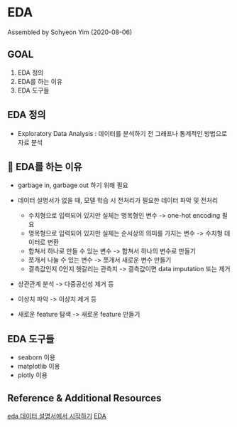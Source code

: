 # EDA   
Assembled by Sohyeon Yim (2020-08-06)   

## GOAL   
1. EDA 정의   
2. EDA를 하는 이유   
3. EDA 도구들   

## EDA 정의   
- Exploratory Data Analysis : 데이터를 분석하기 전 그래프나 통계적인 방법으로 자료 분석   

## 👀 EDA를 하는 이유   
- garbage in, garbage out 하기 위해 필요   

- 데이터 설명서가 없을 때, 모델 학습 시 전처리가 필요한 데이터 파악 및 전처리    
  * 수치형으로 입력되어 있지만 실체는 명목형인 변수 -> one-hot encoding 필요   
  * 명목형으로 입력되어 있지만 실제는 순서상의 의미를 가지는 변수 -> 수치형 데이터로 변환   
  * 합쳐서 하나로 만들 수 있는 변수 -> 합쳐서 하나의 변수로 만들기     
  * 쪼개서 나눌 수 있는 변수 -> 쪼개서 새로운 변수 만들기   
  * 결측값인지 0인지 헷갈리는 관측치 -> 결측값이면 data imputation 또는 제거     

- 상관관계 분석 -> 다중공선성 제거 등   

- 이상치 파악 -> 이상치 제거 등   

- 새로운 feature 탐색  -> 새로운 feature 만들기     

## EDA 도구들    
- seaborn 이용    
- matplotlib 이용   
- plotly 이용   

## Reference & Additional Resources      
[eda 데이터 설명서에서 시작하기](https://medium.com/mighty-data-science-bootcamp/eda-%EB%8D%B0%EC%9D%B4%ED%84%B0-%EC%84%A4%EB%AA%85%EC%84%9C%EC%97%90%EC%84%9C-%EC%8B%9C%EC%9E%91%ED%95%98%EA%B8%B0-230060b9fc17)
[EDA](https://eda-ai-lab.tistory.com/13)
